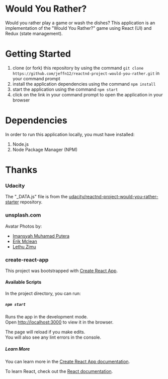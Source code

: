 # Would You Rather?

Would you rather play a game or wash the dishes? This application is an implementation of the "Would You Rather?" game using React (UI) and Redux (state management).

# Getting Started

1. clone (or fork) this repository by using the command `git clone https://github.com/jeffn12/reactnd-project-would-you-rather.git` in your command prompt
2. install the application dependencies using the command `npm install`
3. start the application using the command `npm start`
4. click on the link in your command prompt to open the application in your browser

# Dependencies

In order to run this application locally, you must have installed:

1. Node.js
2. Node Package Manager (NPM)

# Thanks

### Udacity

The "\_DATA.js" file is from the [udacity/reactnd-project-would-you-rather-starter](https://github.com/udacity/reactnd-project-would-you-rather-starter) repository.

### unsplash.com

Avatar Photos by:

- [Imansyah Muhamad Putera]("https://unsplash.com/@imansyahmp")
- [Erik Mclean]("https://unsplash.com/@introspectivedsgn")
- [Lethu Zimu]("https://unsplash.com/@void_design")

### create-react-app

This project was bootstrapped with [Create React App](https://github.com/facebook/create-react-app).

#### Available Scripts

In the project directory, you can run:

##### `npm start`

Runs the app in the development mode.<br />
Open [http://localhost:3000](http://localhost:3000) to view it in the browser.

The page will reload if you make edits.<br />
You will also see any lint errors in the console.

##### Learn More

You can learn more in the [Create React App documentation](https://facebook.github.io/create-react-app/docs/getting-started).

To learn React, check out the [React documentation](https://reactjs.org/).
